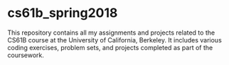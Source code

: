 # cs61b_spring2018
This repository contains all my assignments and projects related to the CS61B course at the University of California, Berkeley. It includes various coding exercises, problem sets, and projects completed as part of the coursework.
